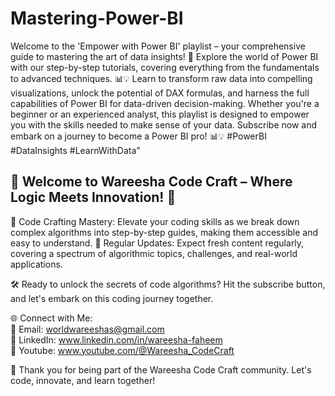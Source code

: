# Mastering-Power-BI
Welcome to the 'Empower with Power BI' playlist – your comprehensive guide to mastering the art of data insights! 🚀  Explore the world of Power BI with our step-by-step tutorials, covering everything from the fundamentals to advanced techniques. 📊💡 
Learn to transform raw data into compelling visualizations, unlock the potential of DAX formulas, and harness the full capabilities of Power BI for data-driven decision-making. Whether you're a beginner or an experienced analyst, this playlist is designed to empower you with the skills needed to make sense of your data. 
Subscribe now and embark on a journey to become a Power BI pro! 📊💡
#PowerBI #DataInsights #LearnWithData"

## 🚀 Welcome to Wareesha Code Craft – Where Logic Meets Innovation! 🚀

🤖 Code Crafting Mastery: Elevate your coding skills as we break down complex algorithms into step-by-step guides, making them accessible and easy to understand.
📅 Regular Updates: Expect fresh content regularly, covering a spectrum of algorithmic topics, challenges, and real-world applications.

🛠️ Ready to unlock the secrets of code algorithms? 
Hit the subscribe button, and let's embark on this coding journey together. 

🌐 Connect with Me: <br>
📧 Email: worldwareeshas@gmail.com <br>
💬 LinkedIn: www.linkedin.com/in/wareesha-faheem <br>
💬 Youtube: www.youtube.com/@Wareesha_CodeCraft

🙌 Thank you for being part of the Wareesha Code Craft community. Let's code, innovate, and learn together!
